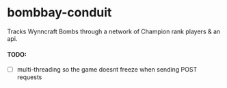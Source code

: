 # bombbay-conduit
Tracks Wynncraft Bombs through a network of Champion rank players &amp; an api.  
#### TODO:
* [ ] multi-threading so the game doesnt freeze when sending POST requests

